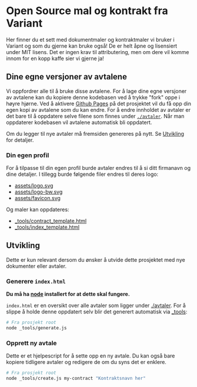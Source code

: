# Open Source mal og kontrakt fra Variant

Her finner du et sett med dokumentmaler og kontraktmaler vi bruker i Variant og
som du gjerne kan bruke også! De er helt åpne og lisensiert under MIT lisens.
Det er ingen krav til attributering, men om dere vil komme innom for en kopp
kaffe sier vi gjerne ja!

## Dine egne versjoner av avtalene

Vi oppfordrer alle til å bruke disse avtalene. For å lage dine egne versjoner av
avtalene kan du kopiere denne kodebasen ved å trykke "fork" oppe i høyre hjørne.
Ved å aktivere [Github Pages](https://pages.github.com/) på det prosjektet vil
du få opp din egen kopi av avtalene som du kan endre. For å endre innholdet av
avtaler er det bare til å oppdatere selve filene som finnes under
[`./avtaler`](./avtaler). Når man oppdaterer kodebasen vil avtalene automatisk
bli oppdatert.

Om du legger til nye avtaler må fremsiden genereres på nytt. Se
[Utvikling](#utvikling) for detaljer.

### Din egen profil

For å tilpasse til din egen profil burde avtaler endres til å si ditt firmanavn
og dine detaljer. I tillegg burde følgende filer endres til deres logo:

- [assets/logo.svg](./assets/logo.svg)
- [assets/logo-bw.svg](./assets/logo-bw.svg)
- [assets/favicon.svg](./assets/favicon.svg)

Og maler kan oppdateres:

- [\_tools/contract_template.html](./_tools/contract_template.html)
- [\_tools/index_template.html](./_tools/index_template.html)

## Utvikling

Dette er kun relevant dersom du ønsker å utvide dette prosjektet med nye
dokumenter eller avtaler.

### Generere `index.html`

**Du må ha [node](https://nodejs.org/) installert for at dette skal fungere.**

`index.html` er en oversikt over alle avtaler som ligger under
[./avtaler](./avtaler). For å slippe å holde denne oppdatert selv blir det
generert automatisk via [\_tools](./_tools/generate.js):

```sh
# Fra prosjekt root
node _tools/generate.js
```

### Opprett ny avtale

Dette er et hjelpescript for å sette opp en ny avtale. Du kan også bare kopiere
tidligere avtaler og redigere de om du syns det er enklere.

```sh
# Fra prosjekt root
node _tools/create.js my-contract "Kontraktsnavn her"
```
